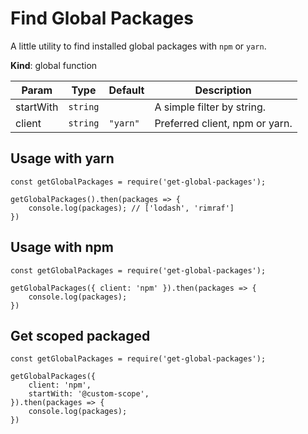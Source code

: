 # Find Global Packages

A little utility to find installed global packages with `npm` or `yarn`.

**Kind**: global function

| Param | Type | Default | Description |
| --- | --- | --- | --- |
| startWith | <code>string</code> |  | A simple filter by string. |
| client | <code>string</code> | <code>&quot;yarn&quot;</code> | Preferred client, npm or yarn. |

## Usage with yarn
```
const getGlobalPackages = require('get-global-packages');

getGlobalPackages().then(packages => {
    console.log(packages); // ['lodash', 'rimraf']
})
```

## Usage with npm
```
const getGlobalPackages = require('get-global-packages');

getGlobalPackages({ client: 'npm' }).then(packages => {
    console.log(packages);
})
```

## Get scoped packaged
```
const getGlobalPackages = require('get-global-packages');

getGlobalPackages({
    client: 'npm',
    startWith: '@custom-scope',
}).then(packages => {
    console.log(packages);
})
```
